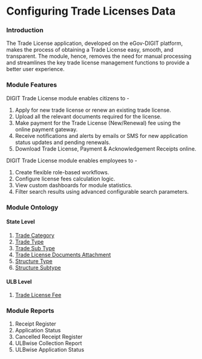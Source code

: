 # Configuring Trade Licenses Data

### Introduction

The Trade License application, developed on the eGov-DIGIT platform, makes the process of obtaining a Trade License easy, smooth, and transparent. The module, hence, removes the need for manual processing and streamlines the key trade license management functions to provide a better user experience.

### Module Features

DIGIT Trade License module enables citizens to -

1. Apply for new trade license or renew an existing trade license.
2. Upload all the relevant documents required for the license.
3. Make payment for the Trade License \(New/Renewal\) fee using the online payment gateway.
4. Receive notifications and alerts by emails or SMS for new application status updates and pending renewals.
5. Download Trade License, Payment & Acknowledgement Receipts online.

DIGIT Trade License module enables employees to -

1. Create flexible role-based workflows.
2. Configure license fees calculation logic.
3. View custom dashboards for module statistics.
4. Filter search results using advanced configurable search parameters.

### Module Ontology

#### State Level <a id="State-Level"></a>

1. [Trade Category](trade-category.md)
2. [Trade Type](trade-type.md)
3. [Trade Sub Type](trade-sub-type.md)
4. [Trade License Documents Attachment](trade-license-documents-attachment.md)
5. [Structure Type](structure-type.md)
6. [Structure Subtype](structure-sub-type.md)

#### ULB Level <a id="ULB-Level"></a>

1. [Trade License Fee](trade-license-fee.md)

### Module Reports

1. Receipt Register
2. Application Status
3. Cancelled Receipt Register
4. ULBwise Collection Report
5. ULBwise Application Status

